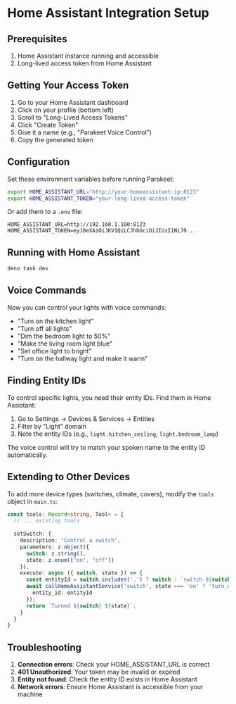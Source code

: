 # Home Assistant Integration Setup

## Prerequisites

1. Home Assistant instance running and accessible
2. Long-lived access token from Home Assistant

## Getting Your Access Token

1. Go to your Home Assistant dashboard
2. Click on your profile (bottom left)
3. Scroll to "Long-Lived Access Tokens"
4. Click "Create Token"
5. Give it a name (e.g., "Parakeet Voice Control")
6. Copy the generated token

## Configuration

Set these environment variables before running Parakeet:

```bash
export HOME_ASSISTANT_URL="http://your-homeassistant-ip:8123"
export HOME_ASSISTANT_TOKEN="your-long-lived-access-token"
```

Or add them to a `.env` file:

```env
HOME_ASSISTANT_URL=http://192.168.1.100:8123
HOME_ASSISTANT_TOKEN=eyJ0eXAiOiJKV1QiLCJhbGciOiJIUzI1NiJ9...
```

## Running with Home Assistant

```bash
deno task dev
```

## Voice Commands

Now you can control your lights with voice commands:

- "Turn on the kitchen light"
- "Turn off all lights"
- "Dim the bedroom light to 50%"
- "Make the living room light blue"
- "Set office light to bright"
- "Turn on the hallway light and make it warm"

## Finding Entity IDs

To control specific lights, you need their entity IDs. Find them in Home
Assistant:

1. Go to Settings → Devices & Services → Entities
2. Filter by "Light" domain
3. Note the entity IDs (e.g., `light.kitchen_ceiling`, `light.bedroom_lamp`)

The voice control will try to match your spoken name to the entity ID
automatically.

## Extending to Other Devices

To add more device types (switches, climate, covers), modify the `tools` object
in `main.ts`:

```typescript
const tools: Record<string, Tool> = {
  // ... existing tools
  
  setSwitch: {
    description: "Control a switch",
    parameters: z.object({
      switch: z.string(),
      state: z.enum(["on", "off"])
    }),
    execute: async ({ switch, state }) => {
      const entityId = switch.includes('.') ? switch : `switch.${switch.toLowerCase().replace(/\s+/g, '_')}`;
      await callHomeAssistantService('switch', state === 'on' ? 'turn_on' : 'turn_off', {
        entity_id: entityId
      });
      return `Turned ${switch} ${state}`;
    }
  }
}
```

## Troubleshooting

1. **Connection errors**: Check your HOME_ASSISTANT_URL is correct
2. **401 Unauthorized**: Your token may be invalid or expired
3. **Entity not found**: Check the entity ID exists in Home Assistant
4. **Network errors**: Ensure Home Assistant is accessible from your machine
